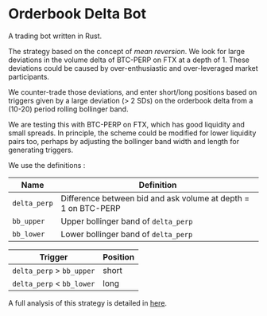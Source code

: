 # Orderbook Delta Bot

A trading bot written in Rust. 

The strategy based on the concept of *mean reversion*. We look for large deviations in the volume delta of BTC-PERP on FTX at a depth of 1. 
These deviations could be caused by over-enthusiastic and over-leveraged market participants.

We counter-trade those deviations, and enter short/long positions based on triggers given by a large deviation (> 2 SDs) on the orderbook delta 
from a (10-20) period rolling bollinger band.

We are testing this with BTC-PERP on FTX, which has good liquidity and small spreads. 
In principle, the scheme could be modified for lower liquidity pairs too, perhaps by adjusting the bollinger band width and length for generating triggers.

We use the definitions : 

| Name         | Definition                                                     |
|--------------|----------------------------------------------------------------|
| `delta_perp` | Difference between bid and ask volume at depth = 1 on BTC-PERP |
| `bb_upper`   | Upper bollinger band of `delta_perp`                           |
| `bb_lower`   | Lower bollinger band of `delta_perp`                           |

| Trigger                   | Position |
|---------------------------|----------|
| `delta_perp` > `bb_upper` | short    |
| `delta_perp` < `bb_lower` | long     |

A full analysis of this strategy is detailed in [here](https://github.com/dineshpinto/market-analytics).
